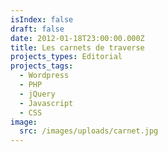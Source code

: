 ```yaml
---
isIndex: false
draft: false
date: 2012-01-18T23:00:00.000Z
title: Les carnets de traverse
projects_types: Editorial
projects_tags:
  - Wordpress
  - PHP
  - jQuery
  - Javascript
  - CSS
image:
  src: /images/uploads/carnet.jpg
---
```

